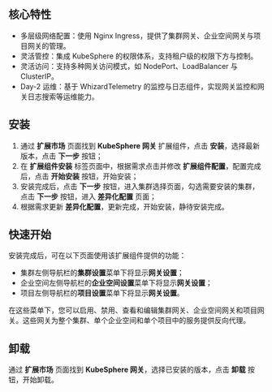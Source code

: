 ## 核心特性

- 多层级网络配置：使用 Nginx Ingress，提供了集群网关、企业空间网关与项目网关的管理。
- 灵活管控：集成 KubeSphere 的权限体系，支持租户级的权限下方与控制。
- 灵活访问：支持多种网关访问模式，如 NodePort、LoadBalancer 与 ClusterIP。
- Day-2 运维：基于 WhizardTelemetry 的监控与日志组件，实现网关监控和网关日志搜索等运维能力。

## 安装

1. 通过 **扩展市场** 页面找到 **KubeSphere 网关** 扩展组件，点击 **安装**，选择最新版本，点击 **下一步** 按钮；
2. 在 **扩展组件安装** 标签页面中，根据需求点击并修改 **扩展组件配置**，配置完成后，点击 **开始安装** 按钮，开始安装；
3. 安装完成后，点击 **下一步** 按钮，进入集群选择页面，勾选需要安装的集群，点击 **下一步** 按钮，进入 **差异化配置** 页面；
4. 根据需求更新 **差异化配置**，更新完成，开始安装，静待安装完成。

## 快速开始

安装完成后，可在以下页面使用该扩展组件提供的功能：

- 集群左侧导航栏的**集群设置**菜单下将显⽰**网关设置**；
- 企业空间左侧导航栏的**企业空间设置**菜单下将显⽰**网关设置**；
- 项目左侧导航栏的**项目设置**菜单下将显⽰**网关设置**。

在这些菜单下，您可以启用、禁用、查看和编辑集群网关、企业空间网关和项目网关。这些网关为整个集群、单个企业空间和单个项目中的服务提供反向代理。


## 卸载

通过 **扩展市场** 页面找到 **KubeSphere 网关**，选择已安装的版本，点击 **卸载** 按钮，开始卸载。
